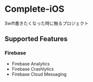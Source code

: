 # Complete-iOS

Swift書きたくなった時に触るプロジェクト

## Supported Features

### Firebase

- Firebase Analytics
- Firebase Crashlytics
- Firebase Cloud Messaging
